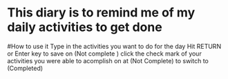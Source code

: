 # This diary is to remind me of my daily activities to get done

#How to use it 
Type in the activities you want to do for the day
Hit RETURN or Enter key to save on (Not complete )
click the check mark  of your activities you were able to acomplish on at (Not Complete) to switch to (Completed)

